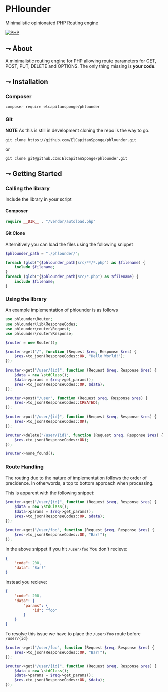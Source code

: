 # PHlounder

Minimalistic opinionated PHP Routing engine

[![PHP](https://img.shields.io/badge/PHP%208.3+-purple.svg?style=for-the-badge&logo=php)](https://www.php.net)

## ⇁ About

A minimalistic routing engine for PHP allowing route parameters for GET, POST,
PUT, DELETE and OPTIONS. The only thing missing is __your code__.

## ⇁ Installation

### Composer

```SHELL
composer require elcapitansponge/phlounder
```

### Git

__NOTE__ As this is still in development cloning the repo is the way to go.

```SHELL
git clone https://github.com/ElCapitanSponge/phlounder.git
```

or

```SHELL
git clone git@github.com:ElCapitanSponge/phlounder.git
```

## ⇁ Getting Started

### Calling the library

Include the library in your script

#### Composer

```PHP
require __DIR__ . "/vendor/autoload.php"
```

#### Git Clone

Alternitively you can load the files using the following snippet

```PHP
$phlounder_path = "./phlounder/";

foreach (glob("{$phlounder_path}src/**/*.php") as $filename) {
    include $filename;
}
foreach (glob("{$phlounder_path}src/*.php") as $filename) {
    include $filename;
}
```

### Using the library

An example implementation of phlounder is as follows

```PHP
use phlounder\Router;
use phlounder\lib\ResponseCodes;
use phlounder\router\Request;
use phlounder\router\Response;

$router = new Router();

$router->get("/", function (Request $req, Response $res) {
    $res->to_json(ResponseCodes::OK, "Hello World!");
});

$router->get("/user/{id}", function (Request $req, Response $res) {
    $data = new \stdClass();
    $data->params = $req->get_params();
    $res->to_json(ResponseCodes::OK, $data);
});

$router->post("/user", function (Request $req, Response $res) {
    $res->to_json(ResponseCodes::CREATED);
});

$router->put("/user/{id}", function (Request $req, Response $res) {
    $res->to_json(ResponseCodes::OK);
});

$router->delete("/user/{id}", function (Request $req, Response $res) {
    $res->to_json(ResponseCodes::OK);
});

$router->none_found();
```

### Route Handling

The routing due to the nature of implementation follows the order of precidence.
In otherwords, a top to bottom approach when processing.

This is apparent with the following snippet:

```PHP
$router->get("/user/{id}", function (Request $req, Response $res) {
    $data = new \stdClass();
    $data->params = $req->get_params();
    $res->to_json(ResponseCodes::OK, $data);
});

$router->get("/user/foo", function (Request $req, Response $res) {
    $res->to_json(ResponseCodes::OK, "Bar!");
});
```

In the above snippet if you hit ``/user/foo``
You don't recieve:

```JSON
{
    "code": 200,
    "data": "Bar!"
}
```

Instead you recieve:

```JSON
{
    "code": 200,
    "data": {
        "params": {
            "id": "foo"
        }
    }
}
```

To resolve this issue we have to place the ``/user/foo`` route before ``/user/{id}``

```PHP
$router->get("/user/foo", function (Request $req, Response $res) {
    $res->to_json(ResponseCodes::OK, "Bar!");
});

$router->get("/user/{id}", function (Request $req, Response $res) {
    $data = new \stdClass();
    $data->params = $req->get_params();
    $res->to_json(ResponseCodes::OK, $data);
});
```
